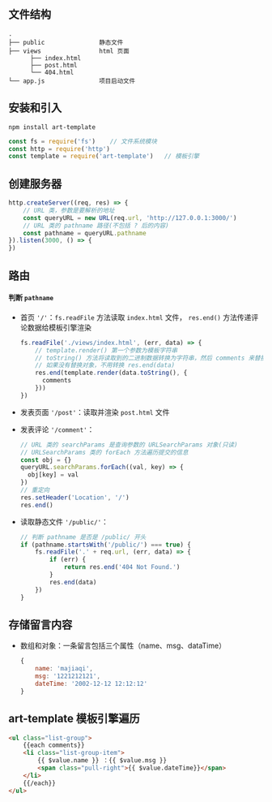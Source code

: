 ## 文件结构

```
.
├── public               静态文件
├── views                html 页面
	  ├── index.html
	  ├── post.html
	  └── 404.html
└── app.js               项目启动文件
```

## 安装和引入

```shell
npm install art-template
```

```javascript
const fs = require('fs')    // 文件系统模块
const http = require('http')
const template = require('art-template')   // 模板引擎
```

## 创建服务器

```javascript
http.createServer((req, res) => {
    // URL 类，参数是要解析的地址
    const queryURL = new URL(req.url, 'http://127.0.0.1:3000/')
    // URL 类的 pathname 路径(不包括 ? 后的内容)
    const pathname = queryURL.pathname
}).listen(3000, () => {
})
```

## 路由

#### 判断 `pathname` 

- 首页 `'/'`：`fs.readFile` 方法读取 `index.html` 文件， `res.end()` 方法传递评论数据给模板引擎渲染

  ```javascript
  fs.readFile('./views/index.html', (err, data) => {
      // template.render() 第一个参数为模板字符串
      // toString() 方法将读取到的二进制数据转换为字符串，然后 comments 来替换
      // 如果没有替换对象，不用转换 res.end(data)
      res.end(template.render(data.toString(), {
      	comments
      }))
  })
  ```

- 发表页面 `'/post'`：读取并渲染 `post.html` 文件

- 发表评论 `'/comment'`：

  ```javascript
  // URL 类的 searchParams 是查询参数的 URLSearchParams 对象(只读)
  // URLSearchParams 类的 forEach 方法遍历提交的信息
  const obj = {}
  queryURL.searchParams.forEach((val, key) => {
  	obj[key] = val
  })
  // 重定向
  res.setHeader('Location', '/')
  res.end()
  ```

- 读取静态文件 `'/public/'`：

  ```javascript
  // 判断 pathname 是否是 /public/ 开头
  if (pathname.startsWith('/public/') === true) {          
      fs.readFile('.' + req.url, (err, data) => {
          if (err) {
              return res.end('404 Not Found.')
          }
          res.end(data)
      })
  }
  ```

## 存储留言内容

- 数组和对象：一条留言包括三个属性（name、msg、dataTime）

  ```javascript
  {
      name: 'majiaqi',
      msg: '1221212121',
      dateTime: '2002-12-12 12:12:12'
  }
  ```

## art-template 模板引擎遍历

```html
<ul class="list-group">
    {{each comments}}
    <li class="list-group-item">
        {{ $value.name }} ：{{ $value.msg }}
        <span class="pull-right">{{ $value.dateTime}}</span>
    </li>
    {{/each}}
</ul>
```

